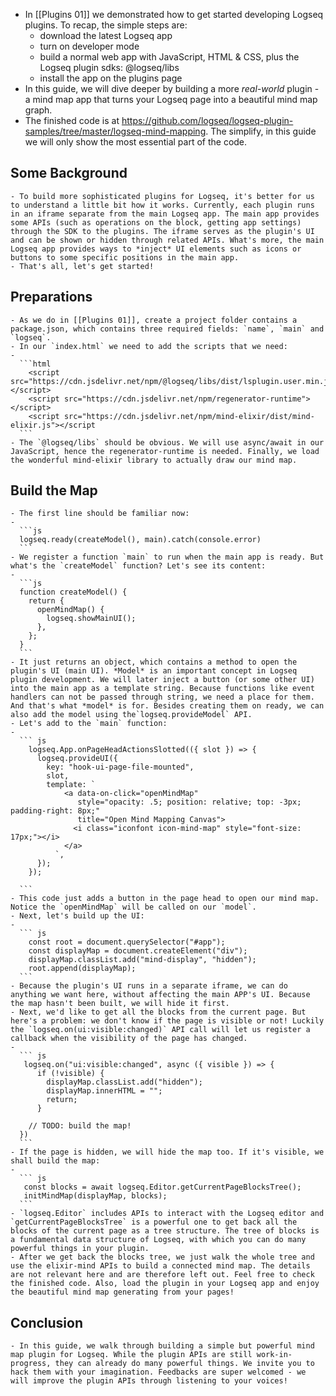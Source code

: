 - In [[Plugins 01]] we demonstrated how to get started developing Logseq plugins. To recap, the simple steps are:
	- download the latest Logseq app
	- turn on developer mode
	- build a normal web app with JavaScript, HTML & CSS, plus the Logseq plugin sdks: @logseq/libs
	- install the app on the plugins page
- In this guide, we will dive deeper by building a more *real-world* plugin - a mind map app that turns your Logseq page into a beautiful mind map graph.
- The finished code is at https://github.com/logseq/logseq-plugin-samples/tree/master/logseq-mind-mapping. The simplify, in this guide we will only show the most essential part of the code.
## Some Background
	- To build more sophisticated plugins for Logseq, it's better for us to understand a little bit how it works. Currently, each plugin runs in an iframe separate from the main Logseq app. The main app provides some APIs (such as operations on the block, getting app settings) through the SDK to the plugins. The iframe serves as the plugin's UI and can be shown or hidden through related APIs. What's more, the main Logseq app provides ways to *inject* UI elements such as icons or buttons to some specific positions in the main app.
	- That's all, let's get started!
## Preparations
	- As we do in [[Plugins 01]], create a project folder contains a package.json, which contains three required fields: `name`, `main` and `logseq`.
	- In our `index.html` we need to add the scripts that we need:
	-
	  ```html 
	    <script src="https://cdn.jsdelivr.net/npm/@logseq/libs/dist/lsplugin.user.min.js"></script>
	    <script src="https://cdn.jsdelivr.net/npm/regenerator-runtime"></script>
	    <script src="https://cdn.jsdelivr.net/npm/mind-elixir/dist/mind-elixir.js"></script
	  ```
	- The `@logseq/libs` should be obvious. We will use async/await in our JavaScript, hence the regenerator-runtime is needed. Finally, we load the wonderful mind-elixir library to actually draw our mind map.
## Build the Map
	- The first line should be familiar now:
	-
	  ```js
	  logseq.ready(createModel(), main).catch(console.error)
	  ```
	- We register a function `main` to run when the main app is ready. But what's the `createModel` function? Let's see its content:
	-
	  ```js
	  function createModel() {
	    return {
	      openMindMap() {
	        logseq.showMainUI();
	      },
	    };
	  }
	  ```
	- It just returns an object, which contains a method to open the plugin's UI (main UI). *Model* is an important concept in Logseq plugin development. We will later inject a button (or some other UI) into the main app as a template string. Because functions like event handlers can not be passed through string, we need a place for them. And that's what *model* is for. Besides creating them on ready, we can also add the model using the`logseq.provideModel` API.
	- Let's add to the `main` function:
	-
	  ``` js
	    logseq.App.onPageHeadActionsSlotted(({ slot }) => {
	      logseq.provideUI({
	        key: "hook-ui-page-file-mounted",
	        slot,
	        template: `
	            <a data-on-click="openMindMap" 
	               style="opacity: .5; position: relative; top: -3px; padding-right: 8px;"
	               title="Open Mind Mapping Canvas">
	              <i class="iconfont icon-mind-map" style="font-size: 17px;"></i>
	            </a>
	          `,
	      });
	    });
	  
	  ```
	- This code just adds a button in the page head to open our mind map. Notice the `openMindMap` will be called on our `model`.
	- Next, let's build up the UI:
	-
	  ``` js
	    const root = document.querySelector("#app");
	    const displayMap = document.createElement("div");
	    displayMap.classList.add("mind-display", "hidden");
	    root.append(displayMap);
	  ```
	- Because the plugin's UI runs in a separate iframe, we can do anything we want here, without affecting the main APP's UI. Because the map hasn't been built, we will hide it first.
	- Next, we'd like to get all the blocks from the current page. But here's a problem: we don't know if the page is visible or not! Luckily the `logseq.on(ui:visible:changed)` API call will let us register a callback when the visibility of the page has changed.
	-
	  ``` js
	   logseq.on("ui:visible:changed", async ({ visible }) => {
	      if (!visible) {
	        displayMap.classList.add("hidden");
	        displayMap.innerHTML = "";
	        return;
	      }
	  
	    // TODO: build the map! 
	  })
	  ```
	- If the page is hidden, we will hide the map too. If it's visible, we shall build the map:
	-
	  ``` js
	   const blocks = await logseq.Editor.getCurrentPageBlocksTree();
	   initMindMap(displayMap, blocks);
	  ```
	- `logseq.Editor` includes APIs to interact with the Logseq editor and `getCurrentPageBlocksTree` is a powerful one to get back all the blocks of the current page as a tree structure. The tree of blocks is a fundamental data structure of Logseq, with which you can do many powerful things in your plugin.
	- After we get back the blocks tree, we just walk the whole tree and use the elixir-mind APIs to build a connected mind map. The details are not relevant here and are therefore left out. Feel free to check the finished code. Also, load the plugin in your Logseq app and enjoy the beautiful mind map generating from your pages!
## Conclusion
	- In this guide, we walk through building a simple but powerful mind map plugin for Logseq. While the plugin APIs are still work-in-progress, they can already do many powerful things. We invite you to hack them with your imagination. Feedbacks are super welcomed - we will improve the plugin APIs through listening to your voices!